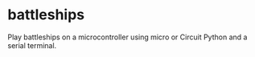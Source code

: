 # battleships
Play battleships on a microcontroller using micro or Circuit Python and a serial terminal. 
